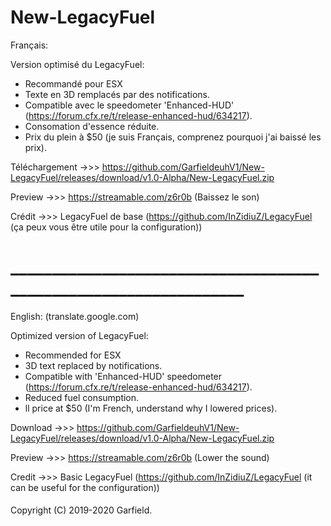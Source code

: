 # New-LegacyFuel

Français: 

Version optimisé du LegacyFuel:

- Recommandé pour ESX
- Texte en 3D remplacés par des notifications.
- Compatible avec le speedometer 'Enhanced-HUD' (https://forum.cfx.re/t/release-enhanced-hud/634217).
- Consomation d'essence réduite.
- Prix du plein à $50 (je suis Français, comprenez pourquoi j'ai baissé les prix).

Téléchargement ->>> https://github.com/GarfieldeuhV1/New-LegacyFuel/releases/download/v1.0-Alpha/New-LegacyFuel.zip

Preview ->>> https://streamable.com/z6r0b (Baissez le son)

Crédit ->>> LegacyFuel de base (https://github.com/InZidiuZ/LegacyFuel (ça peux vous être utile pour la configuration))

# _________________________________________________________________

English: (translate.google.com)

Optimized version of LegacyFuel:

- Recommended for ESX
- 3D text replaced by notifications.
- Compatible with 'Enhanced-HUD' speedometer (https://forum.cfx.re/t/release-enhanced-hud/634217).
- Reduced fuel consumption.
- ll price at $50 (I'm French, understand why I lowered prices).

Download ->>> https://github.com/GarfieldeuhV1/New-LegacyFuel/releases/download/v1.0-Alpha/New-LegacyFuel.zip

Preview ->>> https://streamable.com/z6r0b (Lower the sound)

Credit ->>> Basic LegacyFuel (https://github.com/InZidiuZ/LegacyFuel (it can be useful for the configuration))

####

Copyright (C) 2019-2020 Garfield.

